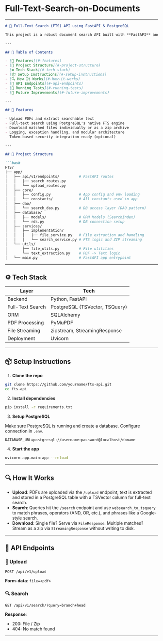 # Full-Text-Search-on-Documents

---

```markdown
# 🧠 Full-Text Search (FTS) API using FastAPI & PostgreSQL

This project is a robust document search API built with **FastAPI** and **PostgreSQL Full-Text Search (FTS)**. It enables users to **upload documents**, **extract text**, and **perform efficient full-text searches** across large corpora of PDFs. Matched documents can be downloaded directly or as a zip archive.

---

## 📑 Table of Contents

- [🚀 Features](#-features)
- [📂 Project Structure](#-project-structure)
- [⚙️ Tech Stack](#️-tech-stack)
- [📦 Setup Instructions](#-setup-instructions)
- [🔍 How It Works](#-how-it-works)
- [📌 API Endpoints](#-api-endpoints)
- [🧪 Running Tests](#-running-tests)
- [📌 Future Improvements](#-future-improvements)

---

## 🚀 Features

- Upload PDFs and extract searchable text
- Full-text search using PostgreSQL's native FTS engine
- Download matched files individually or as a zip archive
- Logging, exception handling, and modular architecture
- Token-based security integration ready (optional)

---

## 📂 Project Structure

```bash
FTS/
├── app/
│   ├── api/v1/endpoints/         # FastAPI routes
│   │   ├── search_routes.py
│   │   └── upload_routes.py
│   ├── core/
│   │   ├── config.py             # App config and env loading
│   │   └── constants/            # All constants used in app
│   ├── dao/
│   │   └── search_dao.py         # DB access layer (DAO pattern)
│   ├── database/
│   │   ├── models/               # ORM Models (SearchIndex)
│   │   └── rds.py                # DB connection setup
│   ├── services/
│   │   ├── implementation/
│   │   │   ├── file_service.py   # File extraction and handling
│   │   │   └── search_service.py # FTS logic and ZIP streaming
│   └── utils/
│       ├── file_utils.py         # File utilities
│       └── text_extraction.py    # PDF -> Text logic
│   └── main.py                   # FastAPI app entrypoint
```

---

## ⚙️ Tech Stack

| Layer            | Tech                          |
|------------------|-------------------------------|
| Backend          | Python, FastAPI               |
| Full-Text Search | PostgreSQL (TSVector, TSQuery)|
| ORM              | SQLAlchemy                    |
| PDF Processing   | PyMuPDF                       |
| File Streaming   | zipstream, StreamingResponse  |
| Deployment       | Uvicorn                       |

---

## 📦 Setup Instructions

1. **Clone the repo**

```bash
git clone https://github.com/yourname/fts-api.git
cd fts-api
```

2. **Install dependencies**

```bash
pip install -r requirements.txt
```

3. **Setup PostgreSQL**

Make sure PostgreSQL is running and create a database. Configure connection in `.env`.

```env
DATABASE_URL=postgresql://username:password@localhost/dbname
```

4. **Start the app**

```bash
uvicorn app.main:app --reload
```

---

## 🔍 How It Works

- **Upload**: PDFs are uploaded via the `/upload` endpoint, text is extracted and stored in a PostgreSQL table with a TSVector column for full-text search.
- **Search**: Queries hit the `/search` endpoint and use `websearch_to_tsquery` to match phrases, operators (AND, OR, etc.), and phrases like a Google-style search.
- **Download**: Single file? Serve via `FileResponse`. Multiple matches? Stream as a zip via `StreamingResponse` without writing to disk.

---

## 📌 API Endpoints

### 🔼 Upload

```http
POST /api/v1/upload
```
**Form-data**: `file=<pdf>`

### 🔍 Search

```http
GET /api/v1/search/?query=branch+head
```
**Response**:
- 200: File / Zip
- 404: No match found

---
